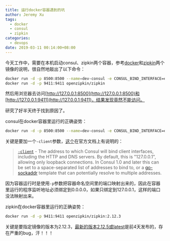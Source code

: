 ```yaml
---
title: 运行docker容器遇到的坑
author: Jeremy Xu
tags:
  - docker
  - consul
  - zipkin
categories:
  - devops
date: 2019-03-11 00:14:00+08:00
---
```


今天工作中，需要在本机启动consul、zipkin两个容器，参考[docker](https://hub.docker.com/_/consul?tab=description)和[zipkin](https://hub.docker.com/r/openzipkin/zipkin)两个镜像的说明，很自然地敲出了以下命令：

```bash
docker run -d -p 8500:8500 --name=dev-consul -e CONSUL_BIND_INTERFACE=eth0 consul agent -dev -ui
docker run -d -p 9411:9411 openzipkin/zipkin
```

然后用浏览器去访问[http://127.0.0.1:8500](http://127.0.0.1:8500)和[http://127.0.0.1:9411](http://127.0.0.1:9411)，结果发现竟然不能访问。

研究了好半天终于找到原因了。

consul在docker容器里运行的正确姿势：

```bash
docker run -d -p 8500:8500 --name=dev-consul -e CONSUL_BIND_INTERFACE=eth0 consul agent -dev -ui -client 0.0.0.0
```

关键是要加一个`-client`参数，[这个](https://www.consul.io/docs/agent/options.html#_client)在官方文档上有说明的：

> [`-client`](https://www.consul.io/docs/agent/options.html#_client) - The address to which Consul will bind client interfaces, including the HTTP and DNS servers. By default, this is "127.0.0.1", allowing only loopback connections. In Consul 1.0 and later this can be set to a space-separated list of addresses to bind to, or a [go-sockaddr](https://godoc.org/github.com/hashicorp/go-sockaddr/template) template that can potentially resolve to multiple addresses.

因为容器运行时是使用`-p`参数把容器命名空间里的端口映射出来的，因此在容器里运行的程序监听地址必须绑定到0.0.0.0，如果只绑定到127.0.0.1，这样的端口没法映射出来。

zipkin在docker容器里运行的正确姿势：

```bash
docker run -d -p 9411:9411 openzipkin/zipkin:2.12.3
```

关键是要指定镜像的版本为2.12.3，[最新的版本2.12.5或latest](https://hub.docker.com/r/openzipkin/zipkin/tags)是前4天发布的，存在严重的bug，汗！！！

